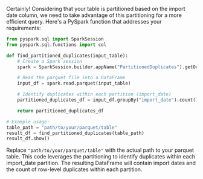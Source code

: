 Certainly! Considering that your table is partitioned based on the import date column, we need to take advantage of this partitioning for a more efficient query. Here's a PySpark function that addresses your requirements:

```python
from pyspark.sql import SparkSession
from pyspark.sql.functions import col

def find_partitioned_duplicates(input_table):
    # Create a Spark session
    spark = SparkSession.builder.appName("PartitionedDuplicates").getOrCreate()

    # Read the parquet file into a DataFrame
    input_df = spark.read.parquet(input_table)

    # Identify duplicates within each partition (import_date)
    partitioned_duplicates_df = input_df.groupBy("import_date").count().filter(col("count") > 1)

    return partitioned_duplicates_df

# Example usage:
table_path = "path/to/your/parquet/table"
result_df = find_partitioned_duplicates(table_path)
result_df.show()
```

Replace `"path/to/your/parquet/table"` with the actual path to your parquet table. This code leverages the partitioning to identify duplicates within each import_date partition. The resulting DataFrame will contain import dates and the count of row-level duplicates within each partition.
